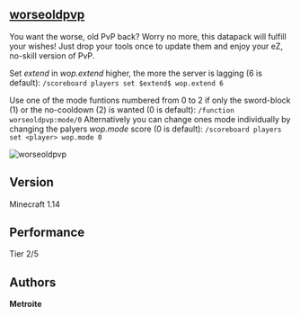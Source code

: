 ## [worseoldpvp](https://minhaskamal.github.io/DownGit/#/home?url=https://github.com/Metroite/datapacks/tree/master/worseoldpvp&rootDirectory=false)

You want the worse, old PvP back? Worry no more, this datapack will fulfill your wishes! Just drop your tools once to update them and enjoy your eZ, no-skill version of PvP.

Set *$extend$* in *wop.extend* higher, the more the server is lagging (6 is default): `/scoreboard players set $extend$ wop.extend 6`

Use one of the mode funtions numbered from 0 to 2 if only the sword-block (1) or the no-cooldown (2) is wanted (0 is default): `/function worseoldpvp:mode/0`
Alternatively you can change ones mode individually by changing the palyers *wop.mode* score (0 is default): `/scoreboard players set <player> wop.mode 0`

![worseoldpvp](worseoldpvp.png?raw=true "The worse, old PvP")

## Version

Minecraft 1.14

## Performance

Tier 2/5

## Authors

**Metroite**
